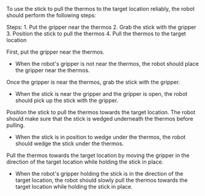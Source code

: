 To use the stick to pull the thermos to the target location reliably, the robot should perform the following steps:

Steps:  1. Put the gripper near the thermos 2. Grab the stick with the gripper 3. Position the stick to pull the thermos 4. Pull the thermos to the target location

First, put the gripper near the thermos.
- When the robot's gripper is not near the thermos, the robot should place the gripper near the thermos.

Once the gripper is near the thermos, grab the stick with the gripper.
- When the stick is near the gripper and the gripper is open, the robot should pick up the stick with the gripper.

Position the stick to pull the thermos towards the target location. The robot should make sure that the stick is wedged underneath the thermos before pulling.
- When the stick is in position to wedge under the thermos, the robot should wedge the stick under the thermos.

Pull the thermos towards the target location by moving the gripper in the direction of the target location while holding the stick in place.
- When the robot's gripper holding the stick is in the direction of the target location, the robot should slowly pull the thermos towards the target location while holding the stick in place.